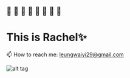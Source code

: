 ## 👋 👋 👋 👋 👋 👋 👋 👋
# This is Rachel✨

📫 How to reach me: leungwaiyi29@gmail.com

![alt tag](https://memegenerator.net/img/instances/67003731.jpg)
